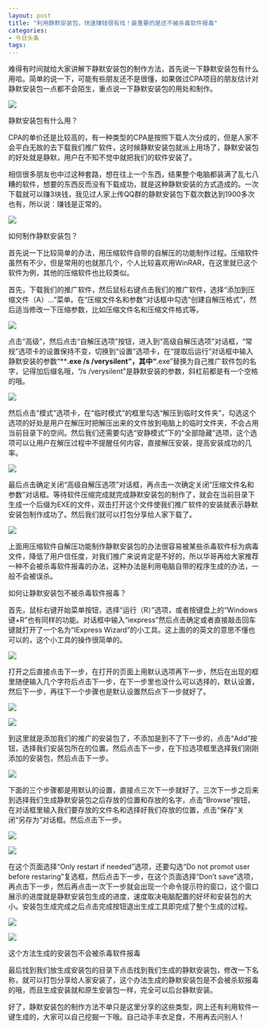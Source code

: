 ```yaml
---
layout: post
title: "利用静默安装包，快速赚钱很有戏！最重要的是还不被杀毒软件报毒"
categories:
- 今日头条
tags:
---
```

难得有时间就给大家讲解下静默安装包的制作方法，首先说一下静默安装包有什么用哈。简单的说一下，可能有些朋友还不是很懂，如果做过CPA项目的朋友估计对静默安装包一点都不会陌生，重点说一下静默安装包的用处和制作。

![](http://p3.pstatp.com/large/1635000516621cb4564c)

静默安装包有什么用？

CPA的单价还是比较高的，有一种类型的CPA是按照下载人次分成的，但是人家不会平白无故的去下载我们推广软件，这时候静默安装包就派上用场了，静默安装包的好处就是静默，用户在不知不觉中就把我们的软件安装了。

相信很多朋友也中过这种套路，想在往上一个东西，结果整个电脑都装满了乱七八糟的软件，想要的东西反而没有下载成功，就是这种静默安装的方式造成的。一次下载就可以赚3块钱，我见过人家上传QQ群的静默安装包下载次数达到1900多次也有，所以说：赚钱是正常的。

![](http://p3.pstatp.com/large/15a50005c5c0419dd25e)

如何制作静默安装包？

首先说一下比较简单的办法，用压缩软件自带的自解压的功能制作过程。压缩软件虽然有不少，但是常用的也就那几个，个人比较喜欢用WinRAR，在这里就已这个软件为例，其他的压缩软件也比较类似。

首先，下载我们的推广软件，然后鼠标右键点击我们的推广软件，选择“添加到压缩文件（A）…”菜单。在“压缩文件名和参数”对话框中勾选“创建自解压格式”，然后适当修改一下压缩参数，比如压缩文件名和压缩文件格式等。

![](http://p3.pstatp.com/large/162f00031210ff8eb301)

点击“高级”，然后点击“自解压选项”按钮，进入到“高级自解压选项”对话框，“常规”选项卡的设置保持不变，切换到“设置”选项卡，在“提取后运行”对话框中输入静默安装的参数“********.exe /s /verysilent”，其中“******.exe”替换为自己推广软件包的名字，记得加后缀名哦，“/s /verysilent”是静默安装的参数，斜杠前都是有一个空格的哦。

![](http://p1.pstatp.com/large/162e0004e3ec25c2e4f8)

然后点击“模式”选项卡，在“临时模式”的框里勾选“解压到临时文件夹”，勾选这个选项的好处是用户在解压时把解压出来的文件放到电脑上的临时文件夹，不会占用当前目录下的空间。然后我们还需要勾选“安静模式”下的“全部隐藏”选项，这个选项可以让用户在解压过程中不提醒任何内容，直接解压安装，提高安装成功的几率。

![](http://p3.pstatp.com/large/15a30006e1d39ce076dc)

最后点击确定关闭“高级自解压选项”对话框，再点击一次确定关闭“压缩文件名和参数”对话框。等待软件压缩完成就完成静默安装包的制作了，就会在当前目录下生成一个后缀为EXE的文件，双击打开这个文件使我们推广软件的安装就表示静默安装包制作成功了。然后我们就可以打包分享给人家下载了。

![](http://p1.pstatp.com/large/162f00031225497a3698)

上面用压缩软件自解压功能制作静默安装包的办法很容易被某些杀毒软件标为病毒文件，降低了用户信任度，对我们推广来说肯定是不好的，所以华哥再给大家推荐一种不会被杀毒软件报毒的办法，这种办法是利用电脑自带的程序生成的办法，一般不会被误杀。

如何让静默安装包不被杀毒软件报毒？

首先，鼠标右键开始菜单按钮，选择“运行（R）”选项，或者按键盘上的“Windows键+R”也有同样的功能。对话框中输入“iexpress”然后点击确定或者直接敲击回车键就打开了一个名为“IExpress Wizard”的小工具。这上面的的英文的意思不懂也可以的，这个小工具的操作很简单的。

![](http://p3.pstatp.com/large/162d0004e31352e7f571)

打开之后直接点击下一步，在打开的页面上用默认选项再下一步，然后在出现的框里随便输入几个字符后点击下一步，在下一步里也没什么可以选择的，默认设置，然后下一步，再往下一个步骤也是默认设置然后点下一步就好了。

![](http://p9.pstatp.com/large/162f000312348f5ad2bf)

![](http://p1.pstatp.com/large/162d0004e330cc9aed90)

到这里就是添加我们的推广的安装包了，不添加是到不了下一步的，点击“Add”按钮，选择我们安装包所在的位置。然后点击下一步，在下拉选项框里选择我们刚刚添加的安装包，然后点击下一步。

![](http://p3.pstatp.com/large/163500050faffef54ce8)

下面的三个步骤都是用默认的设置，直接点三次下一步就好了。三次下一步之后来到选择我们生成静默安装包之后存放的位置和存放的名字，点击“Browse”按钮，在对话框里输入我们要存放的文件名和选择好我们存放的位置，点击“保存”关闭“另存为”对话框。然后点击下一步。

![](http://p1.pstatp.com/large/162f0003126c7ccee93d)

![](http://p1.pstatp.com/large/15a30006e272aa42e153)

在这个页面选择“Only restart if needed”选项，还要勾选“Do not promot user before restaring”复选框，然后点击下一步，在这个页面选择“Don’t save”选项，再点击下一步，然后再点击一次下一步就会出现一个命令提示符的窗口，这个窗口展示的进度就是静默安装包生成的进度，速度取决电脑配置的好坏和安装包的大小。安装包生成完成之后点击完成按钮退出生成工具即完成了整个生成的过程。

![](http://p9.pstatp.com/large/162d0004e3691bb62d07)

![](http://p3.pstatp.com/large/162f0003126e3f60d5d8)

这个方法生成的安装包不会被杀毒软件报毒

最后找到我们放生成安装包的目录下点击找到我们生成的静默安装包，修改一下名称，就可以打包分享给人家安装了，这个办法生成的静默安装包是不会被杀软报毒的哦，而且生成安装就和原生安装包一样，完全可以后台静默安装。

好了，静默安装包的制作方法不单只是这里分享的这些类型，网上还有利用软件一键生成的，大家可以自己挖掘一下哦。自己动手丰衣足食，不用再去问别人！